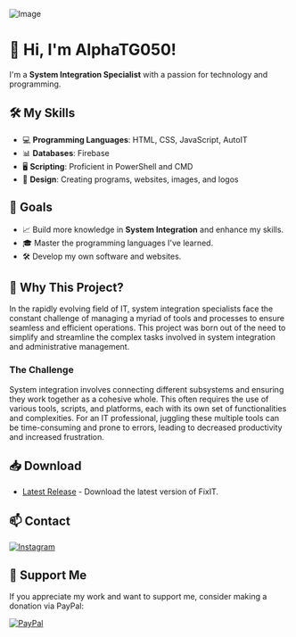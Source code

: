 ![Image](https://github.com/user-attachments/assets/2b630484-6a41-454d-975e-2da5f97a1d80)

# 🔷 Hi, I'm AlphaTG050!

I'm a **System Integration Specialist** with a passion for technology and programming. 



## 🛠️ My Skills
- 💻 **Programming Languages**: HTML, CSS, JavaScript, AutoIT
- 📊 **Databases**: Firebase
- 🖥️ **Scripting**: Proficient in PowerShell and CMD
- 🎨 **Design**: Creating programs, websites, images, and logos

## 🎯 Goals
- 📈 Build more knowledge in **System Integration** and enhance my skills.
- 🎓 Master the programming languages I've learned.
- 🛠️ Develop my own software and websites.

## 🤔 Why This Project?

In the rapidly evolving field of IT, system integration specialists face the constant challenge of managing a myriad of tools and processes to ensure seamless and efficient operations. This project was born out of the need to simplify and streamline the complex tasks involved in system integration and administrative management.

### The Challenge

System integration involves connecting different subsystems and ensuring they work together as a cohesive whole. This often requires the use of various tools, scripts, and platforms, each with its own set of functionalities and complexities. For an IT professional, juggling these multiple tools can be time-consuming and prone to errors, leading to decreased productivity and increased frustration.

## 📥 Download
- [Latest Release](https://github.com/AlphaTG50/FixIT/releases/latest) - Download the latest version of FixIT.


## 📫 Contact
[![Instagram](https://img.shields.io/badge/Instagram-%23E4405F.svg?logo=Instagram&logoColor=white)](https://instagram.com/helpit.informatik) 

## 💖 Support Me
If you appreciate my work and want to support me, consider making a donation via PayPal:

[![PayPal](https://img.shields.io/badge/PayPal-00457C?style=for-the-badge&logo=paypal&logoColor=white)](https://paypal.me/AlphaTG050) 
